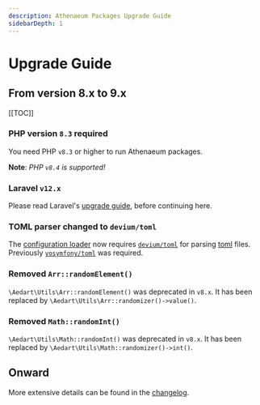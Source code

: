 ```yaml
---
description: Athenaeum Packages Upgrade Guide
sidebarDepth: 1
---
```


# Upgrade Guide

## From version 8.x to 9.x

[[TOC]]

### PHP version `8.3` required

You need PHP `v8.3` or higher to run Athenaeum packages.

**Note**: _PHP `v8.4` is supported!_

### Laravel `v12.x`

Please read Laravel's [upgrade guide](https://laravel.com/docs/12.x/upgrade), before continuing here.

### TOML parser changed to `devium/toml`

The [configuration loader](./config/README.md) now requires [`devium/toml`](https://github.com/vanodevium/toml) for
parsing [toml](https://github.com/toml-lang/toml) files. Previously [`yosymfony/toml`](https://github.com/yosymfony/toml)
was required.

### Removed `Arr::randomElement()`

`\Aedart\Utils\Arr::randomElement()` was deprecated in `v8.x`. It has been replaced
by `\Aedart\Utils\Arr::randomizer()->value()`.

### Removed `Math::randomInt()`

`\Aedart\Utils\Math::randomInt()` was deprecated in `v8.x`. It has been replaced
by `\Aedart\Utils\Math::randomizer()->int()`.

## Onward

More extensive details can be found in the [changelog](https://github.com/aedart/athenaeum/blob/master/CHANGELOG.md).
